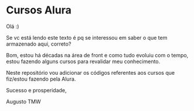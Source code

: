 # Cursos Alura

Olá :)

Se vc está lendo este texto é pq se interessou em saber o que tem armazenado aqui, correto?

Bom, estou há décadas na área de front e como tudo evoluiu com o tempo, estou fazendo alguns cursos para revalidar meu conhecimento.

Neste repositório vou adicionar os códigos referentes aos cursos que fiz/estou fazendo pela Alura.

Sucesso e prosperidade,

Augusto TMW


